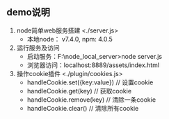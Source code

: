 ## demo说明
1. node简单web服务搭建 <./server.js>
    - 本地node： v7.4.0, npm: 4.0.5
2. 运行服务及访问
    - 启动服务：F:\node_local_server>node server.js
    - 浏览器访问：localhost:8889/assets/index.html
2. 操作cookie插件 <./plugin/cookies.js>
    - handleCookie.set({key:value}) // 设置cookie
    - handleCookie.get(key) // 获取cookie
    - handleCookie.remove(key) // 清除一条cookie
    - handleCookie.clear() // 清除所有cookie
    